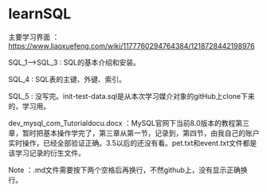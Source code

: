 # learnSQL  

主要学习界面	：https://www.liaoxuefeng.com/wiki/1177760294764384/1218728442198976  

SQL_1-->SQL_3	: SQL的基本介绍和安装。  

SQL_4		: SQL表的主键、外键、索引。  

SQL_5		: 没写完。init-test-data.sql是从本次学习媒介对象的gitHub上clone下来的，学习用。

dev_mysql_com_Tutorialdocu.docx	：MySQL官网下当前8.0版本的教程第三章，暂时把基本操作学完了，第三章从第一节，记录到，第四节，由我自己的账户实时操作，已经全部验证正确。3.5以后的还没有看。pet.txt和event.txt文件都是该学习记录的衍生文件。

Note ：.md文件需要按下两个空格后再换行，不然github上，没有显示正确换行。
